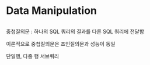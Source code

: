 

# Data Manipulation

##


중첩질의문
: 하나의 SQL 쿼리의 결과를 다른 SQL 쿼리에 전달함

이론적으로 중첩질의문은 조인질의문과 성능이 동일


단일행, 다중 행 서브쿼리
